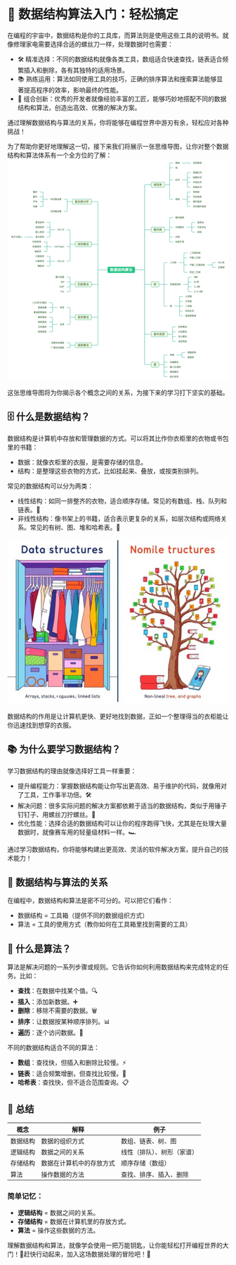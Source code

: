 # 🌟 数据结构算法入门：轻松搞定
在编程的宇宙中，数据结构是你的工具库，而算法则是使用这些工具的说明书。就像修理家电需要选择合适的螺丝刀一样，处理数据时也需要：

- 🛠️ 精准选择：不同的数据结构就像各类工具，数组适合快速查找，链表适合频繁插入和删除，各有其独特的适用场景。
- 📚 熟练运用：算法如同使用工具的技巧，正确的排序算法和搜索算法能够显著提高程序的效率，影响最终的性能。
- 🧠 组合创新：优秀的开发者就像经验丰富的工匠，能够巧妙地搭配不同的数据结构和算法，创造出高效、优雅的解决方案。

通过理解数据结构与算法的关系，你将能够在编程世界中游刃有余，轻松应对各种挑战！

为了帮助你更好地理解这一切，接下来我们将展示一张思维导图，让你对整个数据结构和算法体系有一个全方位的了解：  
![img-00.png](imgs/img-00.png)

这张思维导图将为你揭示各个概念之间的关系，为接下来的学习打下坚实的基础。

## 🗄️ 什么是数据结构？
数据结构是计算机中存放和管理数据的方式。可以将其比作你衣柜里的衣物或书包里的书籍：

- 数据：就像衣柜里的衣服，是需要存储的信息。
- 结构：是整理这些衣物的方式，比如挂起来、叠放，或按类别排列。

常见的数据结构可以分为两类：

- 线性结构：如同一排整齐的衣物，适合顺序存储。常见的有数组、栈、队列和链表。📏
- 非线性结构：像书架上的书籍，适合表示更复杂的关系，如层次结构或网络关系。常见的有树、图、堆和哈希表。🌳

![img-00.png](imgs/img-01.png)

数据结构的作用是让计算机更快、更好地找到数据，正如一个整理得当的衣柜能让你迅速找到想穿的衣服。

## 📚 为什么要学习数据结构？
学习数据结构的理由就像选择好工具一样重要：

- 提升编程能力：掌握数据结构能让你写出更高效、易于维护的代码，就像用对了工具，工作事半功倍。🛠️
- 解决问题：很多实际问题的解决方案都依赖于适当的数据结构，类似于用锤子钉钉子、用螺丝刀拧螺丝。🔨
- 优化性能：选择合适的数据结构可以让你的程序跑得飞快，尤其是在处理大量数据时，就像赛车用的轻量级材料一样。🏎️  

通过学习数据结构，你将能够构建出更高效、灵活的软件解决方案，提升自己的技术能力！

## 🔗 数据结构与算法的关系

在编程中，数据结构和算法是密不可分的。可以把它们看作：
- 数据结构 = 工具箱（提供不同的数据组织方式）
- 算法 = 工具的使用方式（教你如何在工具箱里找到需要的工具）

## 📖 什么是算法？

算法是解决问题的一系列步骤或规则。它告诉你如何利用数据结构来完成特定的任务。比如：

- **查找**：在数据中找某个值。🔍
- **插入**：添加新数据。➕
- **删除**：移除不需要的数据。🗑️
- **排序**：让数据按某种顺序排列。📊
- **遍历**：逐个访问数据。👣

不同的数据结构适合不同的算法：

- **数组**：查找快，但插入和删除比较慢。⚡
- **链表**：适合频繁增删，但查找比较慢。🔗
- **哈希表**：查找快，但不适合范围查询。📋

## 📝 总结

| 概念       | 解释                        | 例子             |
|------------|-----------------------------|------------------|
| 数据结构   | 数据的组织方式             | 数组、链表、树、图 |
| 逻辑结构   | 数据之间的关系             | 线性（排队）、树形（家谱） |
| 存储结构   | 数据在计算机中的存放方式   | 顺序存储（数组）   |
| 算法       | 操作数据的方法             | 查找、排序、插入、删除 |

### 简单记忆：

- **逻辑结构** = 数据之间的关系。
- **存储结构** = 数据在计算机里的存放方式。
- **算法** = 操作这些数据的方法。

理解数据结构和算法，就像学会使用一把万能钥匙，让你能轻松打开编程世界的大门！🔑赶快行动起来，加入这场数据处理的冒险吧！🌟